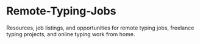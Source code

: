 # Remote-Typing-Jobs
Resources, job listings, and opportunities for remote typing jobs, freelance typing projects, and online typing work from home.
